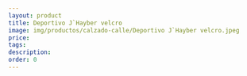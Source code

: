 ```yaml
---
layout: product
title: Deportivo J`Hayber velcro
image: img/productos/calzado-calle/Deportivo J`Hayber velcro.jpeg
price: 
tags: 
description: 
order: 0
---
```

